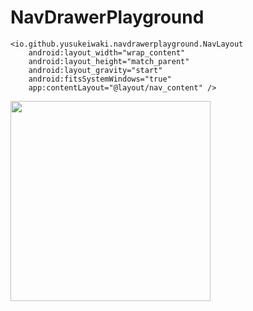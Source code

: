 # NavDrawerPlayground

```
<io.github.yusukeiwaki.navdrawerplayground.NavLayout
    android:layout_width="wrap_content"
    android:layout_height="match_parent"
    android:layout_gravity="start"
    android:fitsSystemWindows="true"
    app:contentLayout="@layout/nav_content" />
```

<img src="https://cloud.githubusercontent.com/assets/11763113/24989484/f323d87e-2047-11e7-9a84-9aadf1c9ccf4.png" width=320/>
